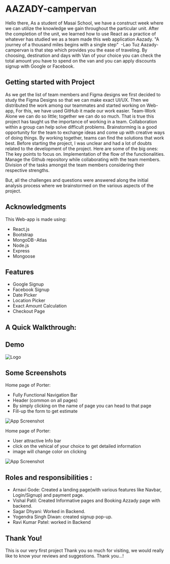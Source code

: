 # AAZADY-campervan

Hello there, As a student of Masai School, we have a construct week where we can utilize the knowledge we gain throughout the particular unit.
After the completion of the unit, we learned how to use React as a practice of whatever has studied we as a team made this web application Aazady.
"A journey of a thousand miles begins with a single step"
 -Lao Tuz
Aazady- campervan is that step which provides you the ease of traveling. By choosing, destination and days with Van of your choice you can check the total amount you have to spend on the van and you can apply discounts signup with Google or Facebook.

## Getting started with Project

As we get the list of team members and Figma designs we first decided to study the Figma Designs so that we can make exact UI/UX. Then we distributed the work among our teammates and started working on Web-app, For this, we have used GitHub it made our work easier.
Team-Work
Alone we can do so little; together we can do so much.
That is true this project has taught us the importance of working in a team. Collaboration within a group can help solve difficult problems. Brainstorming is a good opportunity for the team to exchange ideas and come up with creative ways of doing things. By working together, teams can find the solutions that work best.
Before starting the project, I was unclear and had a lot of doubts related to the development of the project. Here are some of the big ones:
The key points to focus on.
Implementation of the flow of the functionalities.
Manage the Github repository while collaborating with the team members.
Division of the tasks amongst the team members considering their respective strengths.

But, all the challenges and questions were answered along the initial analysis process where we brainstormed on the various aspects of the project.

## Acknowledgments
This Web-app is made using:
- React.js
- Bootstrap
- MongoDB - Atlas
- Node.js
- Express
- Mongoose

## Features

- Google Signup
- Facebook Signup
- Date Picker
- Location Picker
- Exact Amount Calculation
- Checkout Page

## A Quick Walkthrough:


## Demo

![Logo]()

## Some Screenshots
Home page of Porter:
- Fully Functional Navigation Bar
- Header (common on all pages)
- By simply clicking on the name of page you can head to that page
- Fill-up the form to get estimate

![App Screenshot]()

Home page of Porter:
- User attractive Info bar
- click on the vehical of your choice to get detailed information
- image will change color on clicking 

![App Screenshot]()







## Roles and responsibilities :
- Arnavi Gode:
Created a landing page(with various features like Navbar, Login/Signup) and payment page.
- Vishal Patil:
Created Informative pages and Booking Azzady page with backend.
- Sagar Dhyani:
Worked in Backend.
- Yogendra Singh Diwan:
created signup pop-up.
- Ravi Kumar Patel:
worked in Backend
## Thank You!
This is our very first project Thank you so much for visiting, we would really like to know your reviews and suggestions.
Thank you...!  
